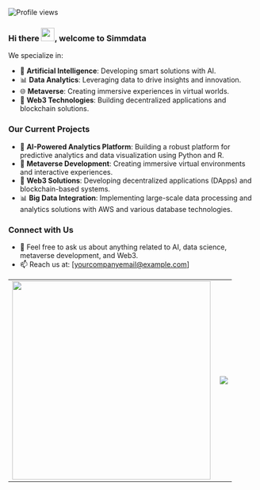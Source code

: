 ![Profile views](https://gpvc.arturio.dev/kibomamoses)
### Hi there <img src="https://user-images.githubusercontent.com/5679180/79618120-0daffb80-80be-11ea-819e-d2b0fa904d07.gif" width="27px">, welcome to <b>Simmdata</b>

We specialize in:
- 🧠 **Artificial Intelligence**: Developing smart solutions with AI.
- 📊 **Data Analytics**: Leveraging data to drive insights and innovation.
- 🌐 **Metaverse**: Creating immersive experiences in virtual worlds.
- 🔗 **Web3 Technologies**: Building decentralized applications and blockchain solutions.

### Our Current Projects
- 🔭 **AI-Powered Analytics Platform**: Building a robust platform for predictive analytics and data visualization using Python and R.
- 🌱 **Metaverse Development**: Creating immersive virtual environments and interactive experiences.
- 🔗 **Web3 Solutions**: Developing decentralized applications (DApps) and blockchain-based systems.
- 📊 **Big Data Integration**: Implementing large-scale data processing and analytics solutions with AWS and various database technologies.

### Connect with Us
- 💬 Feel free to ask us about anything related to AI, data science, metaverse development, and Web3.
- 📫 Reach us at: [yourcompanyemail@example.com]

<center>
  <table>
  <tr>
      <td>
        <img width="400px" align="left" src="https://github-readme-stats.vercel.app/api?username=kibomamoses&count_private=true&show_icons=true&theme=dark&layout=compact"/>
      </td>
      <td>
        <a href="https://wakatime.com"><img src="https://wakatime.com/share/@kibomamoses/d3306495-5d98-4e65-a003-03ae12f0438a.png" /></a>
      </td>
  </tr>   
</table>
</center>
